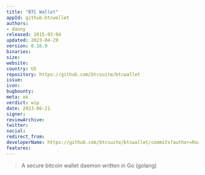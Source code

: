 ```yaml
---
title: "BTC Wallet"  
appId: github.btcwallet
authors:
- danny
released: 2015-03-04
updated: 2023-04-29
version: 0.16.9
binaries:
size: 
website: 
country: US
repository: https://github.com/btcsuite/btcwallet
issue: 
icon: 
bugbounty: 
meta: ok
verdict: wip 
date: 2023-06-21
signer: 
reviewArchive: 
twitter: 
social:
redirect_from:
developerName: https://github.com/btcsuite/btcwallet/commits?author=Roasbeef
features:
--- 
```


> A secure bitcoin wallet daemon written in Go (golang)